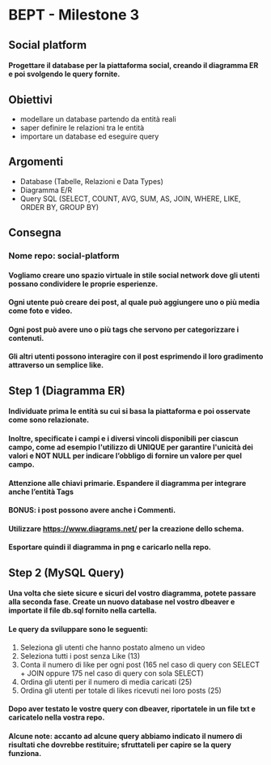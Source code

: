# BEPT - Milestone 3
## Social platform
#### Progettare il database per la piattaforma social, creando il diagramma ER e poi svolgendo le query fornite. 

## Obiettivi
- modellare un database partendo da entità reali
- saper definire le relazioni tra le entità
- importare un database ed eseguire query
  
## Argomenti
- Database (Tabelle, Relazioni e Data Types)
- Diagramma E/R
- Query SQL (SELECT, COUNT, AVG, SUM, AS, JOIN, WHERE, LIKE, ORDER BY, GROUP BY)

## Consegna
### Nome repo: social-platform
#### Vogliamo creare uno spazio virtuale in stile social network dove gli utenti possano condividere le proprie esperienze.
#### Ogni utente può creare dei post, al quale può aggiungere uno o più media come foto e video.
#### Ogni post può avere uno o più tags che servono per categorizzare i contenuti.
#### Gli altri utenti possono interagire con il post esprimendo il loro gradimento attraverso un semplice like.

## Step 1 (Diagramma ER)
#### Individuate prima le entità su cui si basa la piattaforma e poi osservate come sono relazionate. 
#### Inoltre, specificate i campi e i diversi vincoli disponibili per ciascun campo, come ad esempio l'utilizzo di UNIQUE per garantire l'unicità dei valori e NOT NULL per indicare l’obbligo di fornire un valore per quel campo.
#### Attenzione alle chiavi primarie. Espandere il diagramma per integrare anche l’entità Tags
#### BONUS: i post possono avere anche i Commenti.
#### Utilizzare https://www.diagrams.net/  per la creazione dello schema. 
#### Esportare quindi il diagramma in png e caricarlo nella repo.

## Step 2 (MySQL Query)
#### Una volta che siete sicure e sicuri del vostro diagramma, potete passare alla seconda fase. Create un nuovo database nel vostro dbeaver e importate il file db.sql fornito nella cartella.
#### Le query da sviluppare sono le seguenti:
1. Seleziona gli utenti che hanno postato almeno un video
2. Seleziona tutti i post senza Like (13)
3. Conta il numero di like per ogni post (165 nel caso di query con SELECT + JOIN oppure 175 nel caso di query con sola SELECT)
4. Ordina gli utenti per il numero di media caricati (25) 
5. Ordina gli utenti per totale di likes ricevuti nei loro posts (25)

#### Dopo aver testato le vostre query con dbeaver, riportatele in un file txt e caricatelo nella vostra repo.
#### Alcune note: accanto ad alcune query abbiamo indicato il numero di risultati che dovrebbe restituire; sfruttateli per capire se la query funziona.
